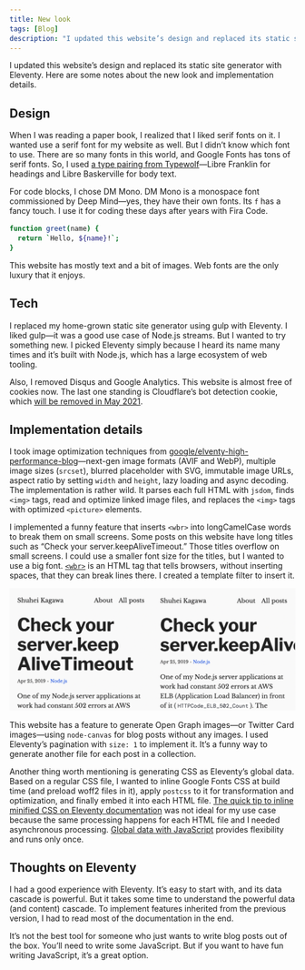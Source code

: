 ```yaml
---
title: New look
tags: [Blog]
description: "I updated this website’s design and replaced its static site generator with Eleventy. Here are some notes about the new look and implementation details."
---
```


I updated this website’s design and replaced its static site generator with Eleventy. Here are some notes about the new look and implementation details.

## Design

When I was reading a paper book, I realized that I liked serif fonts on it. I wanted use a serif font for my website as well. But I didn’t know which font to use. There are so many fonts in this world, and Google Fonts has tons of serif fonts. So, I used [a type pairing from Typewolf](https://www.typewolf.com/blog/google-fonts-combinations)—Libre Franklin for headings and Libre Baskerville for body text.

For code blocks, I chose DM Mono. DM Mono is a monospace font commissioned by Deep Mind—yes, they have their own fonts. Its `f` has a fancy touch. I use it for coding these days after years with Fira Code.

```sh
function greet(name) {
  return `Hello, ${name}!`;
}
```

This website has mostly text and a bit of images. Web fonts are the only luxury that it enjoys.

## Tech

I replaced my home-grown static site generator using gulp with Eleventy. I liked gulp—it was a good use case of Node.js streams. But I wanted to try something new. I picked Eleventy simply because I heard its name many times and it’s built with Node.js, which has a large ecosystem of web tooling.

Also, I removed Disqus and Google Analytics. This website is almost free of cookies now. The last one standing is Cloudflare’s bot detection cookie, which [will be removed in May 2021](https://blog.cloudflare.com/deprecating-cfduid-cookie/).

## Implementation details

I took image optimization techniques from [google/elventy-high-performance-blog](https://github.com/google/eleventy-high-performance-blog)—next-gen image formats (AVIF and WebP), multiple image sizes (`srcset`), blurred placeholder with SVG, immutable image URLs, aspect ratio by setting `width` and `height`, lazy loading and async decoding. The implementation is rather wild. It parses each full HTML with `jsdom`, finds `<img>` tags, read and optimize linked image files, and replaces the `<img>` tags with optimized `<picture>` elements.

I implemented a funny feature that inserts `<wbr>` into longCamelCase words to break them on small screens. Some posts on this website have long titles such as “Check your server.keepAliveTimeout.” Those titles overflow on small screens. I could use a smaller font size for the titles, but I wanted to use a big font. [`<wbr>`](https://developer.mozilla.org/en-US/docs/Web/HTML/Element/wbr) is an HTML tag that tells browsers, without inserting spaces, that they can break lines there. I created a template filter to insert it.

![Heading with <wbr> on the left and heading without it on the right](/images/wbr-or-not.png)

This website has a feature to generate Open Graph images—or Twitter Card images—using `node-canvas` for blog posts without any images. I used Eleventy’s pagination with `size: 1` to implement it. It’s a funny way to generate another file for each post in a collection.

Another thing worth mentioning is generating CSS as Eleventy’s global data. Based on a regular CSS file, I wanted to inline Google Fonts CSS at build time (and preload woff2 files in it), apply `postcss` to it for transformation and optimization, and finally embed it into each HTML file. [The quick tip to inline minified CSS on Eleventy documentation](https://www.11ty.dev/docs/quicktips/inline-css/) was not ideal for my use case because the same processing happens for each HTML file and I needed asynchronous processing. [Global data with JavaScript](https://www.11ty.dev/docs/data-global/#using-javascript-instead-of-json) provides flexibility and runs only once.

## Thoughts on Eleventy

I had a good experience with Eleventy. It’s easy to start with, and its data cascade is powerful. But it takes some time to understand the powerful data (and content) cascade. To implement features inherited from the previous version, I had to read most of the documentation in the end.

It’s not the best tool for someone who just wants to write blog posts out of the box. You’ll need to write some JavaScript. But if you want to have fun writing JavaScript, it’s a great option.
